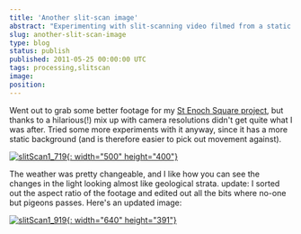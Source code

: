 ```yaml
---
title: 'Another slit-scan image'
abstract: "Experimenting with slit-scanning video filmed from a static position, using Processing."
slug: another-slit-scan-image
type: blog
status: publish
published: 2011-05-25 00:00:00 UTC
tags: processing,slitscan
image: 
position: 
---
```


Went out to grab some better footage for my [St Enoch Square
project](/blog/work-in-progress-tracking-movement-in-st-enoch-square/), but thanks to a hilarious(!) mix up with camera
resolutions didn't get quite what I was after. Tried some more
experiments with it anyway, since it has a more static background (and
is therefore easier to pick out movement against).

[![slitScan1\_719](/images/slitscan1_719_5758088479_o.png){:
width="500" height="400"}][1]

The weather was pretty changeable, and I like how you can see the
changes in the light looking almost like geological strata. update: I
sorted out the aspect ratio of the footage and edited out all the bits
where no-one but pigeons passes. Here's an updated image:

[![slitScan1\_919](/images/slitscan1_919_5759175044_o.png){:
width="640" height="391"}][2]



[1]: https://www.flickr.com/photos/53111802@N05/5758088479/
[2]: https://www.flickr.com/photos/53111802@N05/5759175044/
